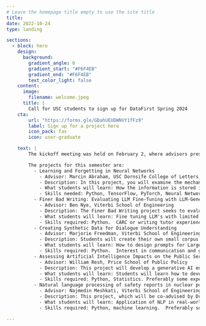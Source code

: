 ```yaml
---
# Leave the homepage title empty to use the site title
title:
date: 2022-10-24
type: landing

sections:
  - block: hero
    design:
      background:
        gradient_angle: 0
        gradient_start: "#F6F4EB"
        gradient_end: "#F6F4EB"
        text_color_light: false
    content:
      image:
        filename: welcome.jpeg
      title: |
        Call for USC students to sign up for DataFirst Spring 2024
    cta:
        url: "https://forms.gle/GDahUEUDWNVY1fFz9"
        label: Sign up for a project here
        icon_pack: fas
        icon: user-graduate

    text: |
        The kickoff meeting was held on February 2, where advisors presented the projects available for this semester.  The recording is available here: https://usc.zoom.us/rec/share/2BYda6iOIgoBcwrHQF02OCmXyYoz1w_j770k7pZ9txa1esCmvu9fKlcEd9ar77oy.fvkIAl4tqjZv3vae.

        The projects for this semester are:
          - Learning and Forgetting in Neural Networks
            - Advisor: Marcin Abraham, USC Dornsife College of Letters, Arts, and Sciences
            - Description: In this project, you will examine the mechanisms responsible for forgetting previous tasks in artificial neural networks and their impact on learning from heterogeneous data distributions. We will investigate the role of these mechanisms and explore how neural networks store new information through the analysis of neuron activation patterns. We will compare evaluations of various learning schemas to measure how they influence the final loss function landscape, aiming to improve federated learning protocols' convergence speed and their overall performance.
            - What students will learn: How the information is stored in neural networks. How neural networks can forget how to perform previously mastered tasks. How to interpret neural networks (by examining the neuron activation patterns). How to conduct scientific experiments (in the domain of machine learning). How to present and visualize scientific data.
            - Skills needed: Python, TensorFlow, PyTorch, Neural Networks, Federated Learning
          - Finer Bad Writing: Evaluating LLM Fine-Tuning with LLM-Generated Errors
            - Advisor: Ben Nye, Viterbi School of Engineering
            - Description: The Finer Bad Writing project seeks to evaluate the ability of different types of baseline and fine-tuned LLM's to detect and diagnose problems in essay writing. Specifically, we will study the ability of certain LLM prompts to detect issues such as insufficient support for a thesis statement, a weak / unengaging hook to a paper, and areas with insufficient references or citations. For these, we will compare both the baseline performance for a prompt and the fine-tuned prompt for multiple models (LLAMA 2, GPT 3.5, GPT 4). Experience with the USC CARC system is helpful, but not required. This work builds on the Fall 2023 "Bad Writing is Fine" project, where a corpus was identified and LLM prompts were developed to systematically generate bad writing into existing human-written essays. The results of this project will inform the USC Center for Generative AI project focused on developing writing skills.
            - What students will learn: Fine tuning LLM's with limited data. Generating synthetic data. Prompt engineering to detect problems in writing.
            - Skills required: Python.  CARC or writing tutor experiences also helpful
          - Creating Synthetic Data for Dialogue Understanding
            - Advisor: Marjorie Freedman, Viterbi School of Engineering
            - Description: Students will create their own small corpus of synthetic data that describes experiences in the first person from the perspective of various emotional states by prompting available generative AI (e.g., ChatGPT, BARD).  They will explore different prompting approaches to see the variability in output.  They will design a labeling scheme and serve as assessors for collected data and establish inter-annotator agreement.  They will identify potential NLP models (e.g., emotion classifiers, sentiment detection) that can be applied to the corpus to provide automatic labeling and explore which, if any, existing models are predictive of their labeling scheme
            - What students will learn: How to design prompts for Large Language Models (LLMs), how to generate data when little data is available.
            - Skills required: Python.  Interest in communication and generative AI.
          - Assessing Artificial Intelligence Impacts on the Public Service Workforce
            - Advisor: William Resh, Price School of Public Policy
            - Description: This project will develop a generative AI engine that provides adapted responses to queries on the relative vulnerability and impacts of generative AI on the public sector workforce. Students will scrape occupational manuals of participating governments to identify knowledge, skills, and assets of various occupations and feed this information into a prompt-engineered Chat-GPT plug-in that is trained to provided assessments on the five- and ten-year impacts of AI on these occupations.
            - What students will learn: Students will learn how to develop a generative AI add-on to an existing analytic dashboard. They will learn the impacts that AI can have on the US federal workforce, among other labor markets. Students will develop prompt engineering skills that yield consistent and valid LLM responses.
            - Skills required: Python, Statistics. Preferably some experience in one of these areas: Natural Language Processing, Prompt Engineering, Web Design, other complementary areas
          - Natural language processing of safety reports in nuclear power plants
            - Advisor: Najmedin Meshkati, Viterbi School of Engineering
            - Description: This project, which will be co-advised by Dr. Yolanda Gil, will use Natural Language Processing (NLP) techniques to analyze voluminous Diablo Canyon Independent Safety Committee (DCISC) annual reports to identify the role and contribution of “Traits of a Healthy Nuclear Safety Culture”, as defined by the Nuclear Regulatory Commission and the Institute of Nuclear Power Operations, in incident causation.
            - What students will learn: Application of NLP in real-world, working on very serious and important issues with global applications, which can be generalized and applied to other safety-sensitive technologies.
            - Skills required: Python, machine learning.  Preferably some experience with large language models (LLMs).

---
```

